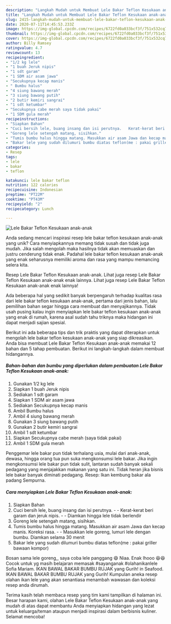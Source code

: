 ```yaml
---
description: "Langkah Mudah untuk Membuat Lele Bakar Teflon Kesukaan anak-anak Anti Gagal"
title: "Langkah Mudah untuk Membuat Lele Bakar Teflon Kesukaan anak-anak Anti Gagal"
slug: 2415-langkah-mudah-untuk-membuat-lele-bakar-teflon-kesukaan-anak-anak-anti-gagal
date: 2020-07-11T14:45:53.233Z
image: https://img-global.cpcdn.com/recipes/6722fd0a033bcf3f/751x532cq70/lele-bakar-teflon-kesukaan-anak-anak-foto-resep-utama.jpg
thumbnail: https://img-global.cpcdn.com/recipes/6722fd0a033bcf3f/751x532cq70/lele-bakar-teflon-kesukaan-anak-anak-foto-resep-utama.jpg
cover: https://img-global.cpcdn.com/recipes/6722fd0a033bcf3f/751x532cq70/lele-bakar-teflon-kesukaan-anak-anak-foto-resep-utama.jpg
author: Billy Ramsey
ratingvalue: 4.7
reviewcount: 13
recipeingredient:
- "1/2 kg lele"
- "1 buah Jeruk nipis"
- "1 sdt garam"
- "1 SDM air asam jawa"
- "Secukupnya kecap manis"
- " Bumbu halus"
- "4 siung bawang merah"
- "3 siung bawang putih"
- "2 butir kemiri sangrai"
- "1 sdt ketumbar"
- "Secukupnya cabe merah saya tidak pakai"
- "1 SDM gula merah"
recipeinstructions:
- "Siapkan Bahan"
- "Cuci bersih lele, buang insang dan isi perutnya.   Kerat-kerat beri garam dan jeruk nipis.   Diamkan hingga lele tidak berlendir"
- "Goreng lele setengah matang, sisihkan."
- "Tumis bumbu halus hingga matang. Masukkan air asam Jawa dan kecap manis. Koreksi rasa.   Masukkan lele goreng, lumuri lele dengan bumbu. Diamkan selama 30 menit"
- "Bakar lele yang sudah dilumuri bumbu diatas teflon(me : pakai griller bawaan kompor)"
categories:
- Resep
tags:
- lele
- bakar
- teflon

katakunci: lele bakar teflon 
nutrition: 122 calories
recipecuisine: Indonesian
preptime: "PT22M"
cooktime: "PT43M"
recipeyield: "2"
recipecategory: Lunch

---
```



![Lele Bakar Teflon Kesukaan anak-anak](https://img-global.cpcdn.com/recipes/6722fd0a033bcf3f/751x532cq70/lele-bakar-teflon-kesukaan-anak-anak-foto-resep-utama.jpg)

Anda sedang mencari inspirasi resep lele bakar teflon kesukaan anak-anak yang unik? Cara menyiapkannya memang tidak susah dan tidak juga mudah. Jika salah mengolah maka hasilnya tidak akan memuaskan dan justru cenderung tidak enak. Padahal lele bakar teflon kesukaan anak-anak yang enak seharusnya memiliki aroma dan rasa yang mampu memancing selera kita.

Resep Lele Bakar Teflon Kesukaan anak-anak. Lihat juga resep Lele Bakar Teflon Kesukaan anak-anak enak lainnya. Lihat juga resep Lele Bakar Teflon Kesukaan anak-anak enak lainnya!

Ada beberapa hal yang sedikit banyak berpengaruh terhadap kualitas rasa dari lele bakar teflon kesukaan anak-anak, pertama dari jenis bahan, lalu pemilihan bahan segar hingga cara membuat dan menyajikannya. Tidak usah pusing kalau ingin menyiapkan lele bakar teflon kesukaan anak-anak yang enak di rumah, karena asal sudah tahu triknya maka hidangan ini dapat menjadi sajian spesial.


Berikut ini ada beberapa tips dan trik praktis yang dapat diterapkan untuk mengolah lele bakar teflon kesukaan anak-anak yang siap dikreasikan. Anda bisa membuat Lele Bakar Teflon Kesukaan anak-anak memakai 12 bahan dan 5 tahap pembuatan. Berikut ini langkah-langkah dalam membuat hidangannya.

<!--inarticleads1-->

##### Bahan-bahan dan bumbu yang diperlukan dalam pembuatan Lele Bakar Teflon Kesukaan anak-anak:

1. Gunakan 1/2 kg lele
1. Siapkan 1 buah Jeruk nipis
1. Sediakan 1 sdt garam
1. Siapkan 1 SDM air asam jawa
1. Sediakan Secukupnya kecap manis
1. Ambil  Bumbu halus
1. Ambil 4 siung bawang merah
1. Gunakan 3 siung bawang putih
1. Gunakan 2 butir kemiri sangrai
1. Ambil 1 sdt ketumbar
1. Siapkan Secukupnya cabe merah (saya tidak pakai)
1. Ambil 1 SDM gula merah


Penggemar lele bakar pun tidak terhalang usia, mulai dari anak-anak, dewasa, hingga orang tua pun suka mengkonsumsi lele bakar. Jika ingin mengkonsumsi lele bakar pun tidak sulit, lantaran sudah banyak sekali pedagang yang menjajakkan makanan yang satu ini. Tidak heran jika bisnis lele bakar banyak diminati pedagang. Resep: Ikan kembung bakar ala padang Sempurna. 

<!--inarticleads2-->

##### Cara menyiapkan Lele Bakar Teflon Kesukaan anak-anak:

1. Siapkan Bahan
1. Cuci bersih lele, buang insang dan isi perutnya.  -  - Kerat-kerat beri garam dan jeruk nipis.  -  - Diamkan hingga lele tidak berlendir
1. Goreng lele setengah matang, sisihkan.
1. Tumis bumbu halus hingga matang. Masukkan air asam Jawa dan kecap manis. Koreksi rasa.  -  - Masukkan lele goreng, lumuri lele dengan bumbu. Diamkan selama 30 menit
1. Bakar lele yang sudah dilumuri bumbu diatas teflon(me : pakai griller bawaan kompor)


Bosan sama lele goreng,, saya coba lele panggang 😄 Niaa. Enak lhooo 😆😆 Cocok untuk yg masih belajaran memasak #sayanganak #olahanikanlele Sofia Mariam. IKAN BAWAL BAKAR BUMBU RUJAK yang Gurih! in Seafood. IKAN BAWAL BAKAR BUMBU RUJAK yang Gurih! Kumpulan aneka resep olahan ikan lele yang akan senantiasa menambah wawasan dan koleksi resep anda dirumah. 

Terima kasih telah membaca resep yang tim kami tampilkan di halaman ini. Besar harapan kami, olahan Lele Bakar Teflon Kesukaan anak-anak yang mudah di atas dapat membantu Anda menyiapkan hidangan yang lezat untuk keluarga/teman ataupun menjadi inspirasi dalam berbisnis kuliner. Selamat mencoba!
